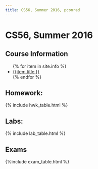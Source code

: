 ```yaml
---
title: CS56, Summer 2016, pconrad
---
```


# CS56, Summer 2016


<div id="info" data-role="collapsible" data-collapsed="false">
  <h2>Course Information</h2>
    <ul>
      {% for item in site.info %}
         <li><a href="{{item.url}}">{{item.title }}</a></li>
      {% endfor %}
    </ul>
</div>

<div data-role="collapsible" data-collapsed="false">
<h2 id="homework">Homework:</h2>
{% include hwk_table.html %}
</div>

<div data-role="collapsible" data-collapsed="false">
<h2 id="labs">Labs:</h2>
{% include lab_table.html %}
</div>

<div data-role="collapsible" data-collapsed="false">
<h2 id="exams">Exams</h2>
{%include exam_table.html %}
</div>

